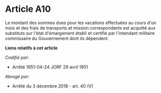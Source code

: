 # Article A10

Le montant des sommes dues pour les vacations effectuées au cours d'un mois et des frais de transports et mission
correspondants est acquitté aux substituts sur l'état d'émargement établi et certifié par l'intendant militaire commissaire
du Gouvernement dont ils dépendent.

**Liens relatifs à cet article**

_Codifié par_:

  - Arrêté 1951-04-24 JORF 29 avril 1951

_Abrogé par_:

  - Arrêté du 3 décembre 2018 - art. 40 (V)
